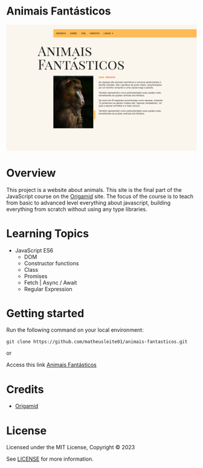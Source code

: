 # Animais Fantásticos

![App Screenshot](/img/imgReadme.png)

# Overview

This project is a website about animals. This site is the final part of the JavaScript course on the [Origamid](https://www.origamid.com/curso/javascript-completo-es6/) site. The focus of the course is to teach from basic to advanced level everything about javascript, building everything from scratch without using any type libraries.

# Learning Topics

- JavaScript ES6
  - DOM
  - Constructor functions
  - Class
  - Promises
  - Fetch | Async / Await
  - Regular Expression


# Getting started

Run the following command on your local environment:

```
git clone https://github.com/matheusleite01/animais-fantasticos.git
```

 or

Access this link [Animais Fantásticos](https://matheusleite01.github.io/animais-fantasticos/)

# Credits

- [Origamid](https://www.origamid.com/)

# License

Licensed under the MIT License, Copyright © 2023

See [LICENSE](https://github.com/matheusleite01/animais-fantasticos/blob/master/LICENSE) for more information.
